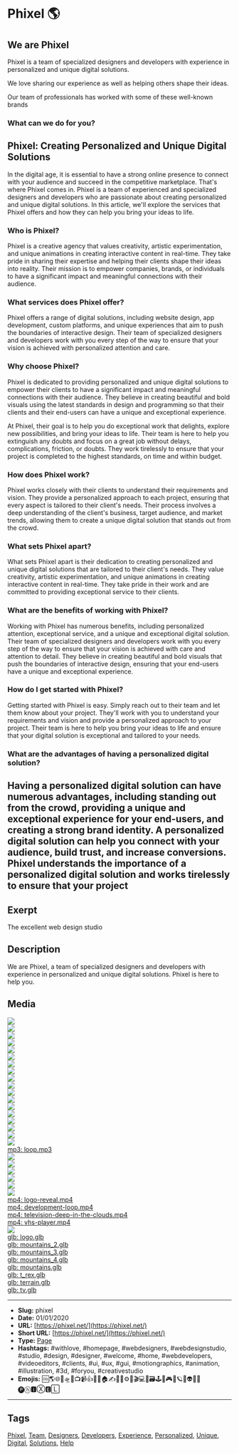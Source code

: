 # Phixel 🌎
## We are Phixel
Phixel is a team of specialized designers and developers with experience in personalized and unique digital solutions.

We love sharing our experience as well as helping others shape their ideas.

Our team of professionals has worked with some of these well-known brands

### What can we do for you?

## Phixel: Creating Personalized and Unique Digital Solutions

In the digital age, it is essential to have a strong online presence to connect with your audience and succeed in the competitive marketplace. That's where Phixel comes in. Phixel is a team of experienced and specialized designers and developers who are passionate about creating personalized and unique digital solutions. In this article, we'll explore the services that Phixel offers and how they can help you bring your ideas to life.

### Who is Phixel?

Phixel is a creative agency that values creativity, artistic experimentation, and unique animations in creating interactive content in real-time. They take pride in sharing their expertise and helping their clients shape their ideas into reality. Their mission is to empower companies, brands, or individuals to have a significant impact and meaningful connections with their audience.

### What services does Phixel offer?

Phixel offers a range of digital solutions, including website design, app development, custom platforms, and unique experiences that aim to push the boundaries of interactive design. Their team of specialized designers and developers work with you every step of the way to ensure that your vision is achieved with personalized attention and care.

### Why choose Phixel?

Phixel is dedicated to providing personalized and unique digital solutions to empower their clients to have a significant impact and meaningful connections with their audience. They believe in creating beautiful and bold visuals using the latest standards in design and programming so that their clients and their end-users can have a unique and exceptional experience.

At Phixel, their goal is to help you do exceptional work that delights, explore new possibilities, and bring your ideas to life. Their team is here to help you extinguish any doubts and focus on a great job without delays, complications, friction, or doubts. They work tirelessly to ensure that your project is completed to the highest standards, on time and within budget.

### How does Phixel work?

Phixel works closely with their clients to understand their requirements and vision. They provide a personalized approach to each project, ensuring that every aspect is tailored to their client's needs. Their process involves a deep understanding of the client's business, target audience, and market trends, allowing them to create a unique digital solution that stands out from the crowd.

### What sets Phixel apart?

What sets Phixel apart is their dedication to creating personalized and unique digital solutions that are tailored to their client's needs. They value creativity, artistic experimentation, and unique animations in creating interactive content in real-time. They take pride in their work and are committed to providing exceptional service to their clients.

### What are the benefits of working with Phixel?

Working with Phixel has numerous benefits, including personalized attention, exceptional service, and a unique and exceptional digital solution. Their team of specialized designers and developers work with you every step of the way to ensure that your vision is achieved with care and attention to detail. They believe in creating beautiful and bold visuals that push the boundaries of interactive design, ensuring that your end-users have a unique and exceptional experience.

### How do I get started with Phixel?

Getting started with Phixel is easy. Simply reach out to their team and let them know about your project. They'll work with you to understand your requirements and vision and provide a personalized approach to your project. Their team is here to help you bring your ideas to life and ensure that your digital solution is exceptional and tailored to your needs.

### What are the advantages of having a personalized digital solution?

Having a personalized digital solution can have numerous advantages, including standing out from the crowd, providing a unique and exceptional experience for your end-users, and creating a strong brand identity. A personalized digital solution can help you connect with your audience, build trust, and increase conversions. Phixel understands the importance of a personalized digital solution and works tirelessly to ensure that your project
------------
## Exerpt
The excellent web design studio
## Description
We are Phixel, a team of specialized designers and developers with experience in personalized and unique digital solutions. Phixel is here to help you.
## Media
<img src="media/e5f82e95/cover-phixel.jpg" loading="lazy"><br>
<img src="media/ed14d30c/avatar.jpg" loading="lazy"><br>
<img src="media/cc3a50fc/card-a-es.jpg" loading="lazy"><br>
<img src="media/e4ff2385/card-a.jpg" loading="lazy"><br>
<img src="media/68322de5/card-b-es.jpg" loading="lazy"><br>
<img src="media/4844f44c/card-b.jpg" loading="lazy"><br>
<img src="media/5c6c2311/favicon-black.png" loading="lazy"><br>
<img src="media/dc7408f6/favicon-monotone.png" loading="lazy"><br>
<img src="media/85f7b349/favicon-white.png" loading="lazy"><br>
<img src="media/1090c9f6/favicon.png" loading="lazy"><br>
<img src="media/2132a449/header.jpg" loading="lazy"><br>
<img src="media/2f1399c7/icon.png" loading="lazy"><br>
<img src="media/cd3ad315/line-mountains-1.svg" loading="lazy"><br>
<img src="media/4f1f9a0e/logo-dark.png" loading="lazy"><br>
<img src="media/87bb5726/logo-h-dark.png" loading="lazy"><br>
<img src="media/9aafa887/logo-h.png" loading="lazy"><br>
<img src="media/c1afd73f/logo.png" loading="lazy"><br>
<img src="media/15faba2f/maxresdefault-1.jpg" loading="lazy"><br>
	<a href="media/588ad593/loop.mp3" target="_media">mp3: loop.mp3</a><br>
<img src="media/10dc780a/phixel-reel-1-mp4-image-1.jpg" loading="lazy"><br>
<img src="media/3545d842/phixel-reel-1-mp4-image.jpg" loading="lazy"><br>
<img src="media/8d044c0a/qr.jpg" loading="lazy"><br>
<img src="media/7c0369dc/television-deep-in-the-snow.jpg" loading="lazy"><br>
<img src="media/be434d20/vhs-player-mp4-image.jpg" loading="lazy"><br>
<img src="media/bfdb6279/video.jpg" loading="lazy"><br>
	<a href="media/52aee581/logo-reveal.mp4" target="_media">mp4: logo-reveal.mp4</a><br>
	<a href="media/3a478bae/development-loop.mp4" target="_media">mp4: development-loop.mp4</a><br>
	<a href="media/a1595000/television-deep-in-the-clouds.mp4" target="_media">mp4: television-deep-in-the-clouds.mp4</a><br>
	<a href="media/822f259c/vhs-player.mp4" target="_media">mp4: vhs-player.mp4</a><br>
<img src="media/a3b77e68/we-are-phixel-celcius-development-mp4-image.jpg" loading="lazy"><br>
	<a href="media/7d4c1aa9/logo.glb" target="_media">glb: logo.glb</a><br>
	<a href="media/c20cbb54/mountains_2.glb" target="_media">glb: mountains_2.glb</a><br>
	<a href="media/1b63f4b1/mountains_3.glb" target="_media">glb: mountains_3.glb</a><br>
	<a href="media/6d6fc497/mountains_4.glb" target="_media">glb: mountains_4.glb</a><br>
	<a href="media/843b7486/mountains.glb" target="_media">glb: mountains.glb</a><br>
	<a href="media/93dca06f/t_rex.glb" target="_media">glb: t_rex.glb</a><br>
	<a href="media/6bbe2302/terrain.glb" target="_media">glb: terrain.glb</a><br>
	<a href="media/829b093a/tv.glb" target="_media">glb: tv.glb</a><br>

------------
- **Slug:** phixel
- **Date:** 01/01/2020
- **URL:** [https://phixel.net/](https://phixel.net/)
- **Short URL:** [https://phixel.net/](https://phixel.net/)
- **Type:** [Page](#page)
- **Hashtags:** #withlove, #homepage, #webdesigners, #webdesignstudio, #studio, #design, #designer, #welcome, #home, #webdevelopers, #videoeditors, #clients, #ui, #ux, #gui, #motiongraphics, #animation, #illustration, #3d, #foryou, #creativestudio
- **Emojis:** 🆒🌎🌐🎨🛸📼📺📹👍🔗📝🏠✍️👨‍💻⚙️🔮🎬‍💻👑🗃️🕹️👾🎮📲🪐🌟👽🚀🌌
🅟ⓗ🅸Ⓧ🅴🄻

------------
## Tags
[Phixel](#phixel), [Team](#team), [Designers](#designers), [Developers](#developers), [Experience](#experience), [Personalized](#personalized), [Unique](#unique), [Digital](#digital), [Solutions](#solutions), [Help](#help)
